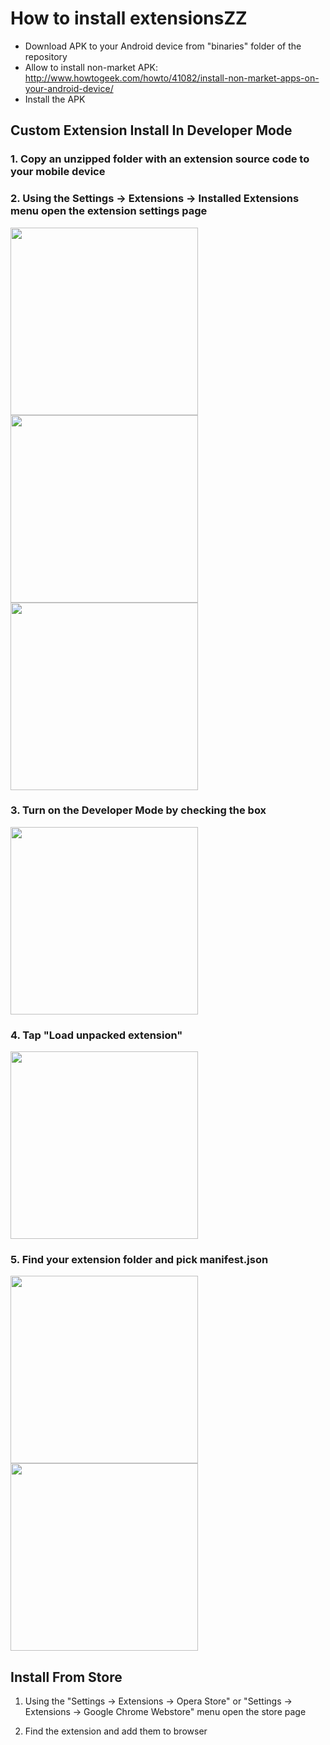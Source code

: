# How to install extensionsZZ
- Download APK to your Android device from "binaries" folder of the repository
- Allow to install non-market APK:  http://www.howtogeek.com/howto/41082/install-non-market-apps-on-your-android-device/
- Install the APK

## Custom Extension Install In Developer Mode

### 1. Copy an unzipped folder with an extension source code to your mobile device

### 2. Using the Settings -> Extensions -> Installed Extensions menu open the extension settings page
<img src="https://github.com/yandex/browser-extensions/blob/master/docs/images/home-screen.png" width="300">
<img src="https://github.com/yandex/browser-extensions/blob/master/docs/images/home-screen-menu.png" width="300">
<img src="https://github.com/yandex/browser-extensions/blob/master/docs/images/extensions-settings.png" width="300">

### 3. Turn on the Developer Mode by checking the box
<img src="https://github.com/yandex/browser-extensions/blob/master/docs/images/installed-extensions-settings.png" width="300">

### 4. Tap "Load unpacked extension"
<img src="https://github.com/yandex/browser-extensions/blob/master/docs/images/developer-mode.png" width="300">

### 5. Find your extension folder and pick manifest.json
<img src="https://github.com/yandex/browser-extensions/blob/master/docs/images/pick-manifest.png" width="300">
<img src="https://github.com/yandex/browser-extensions/blob/master/docs/images/successfull-installation.png" width="300">

## Install From Store

1) Using the "Settings -> Extensions -> Opera Store" or "Settings -> Extensions -> Google Chrome Webstore" menu open the store page

2) Find the extension and add them to browser
